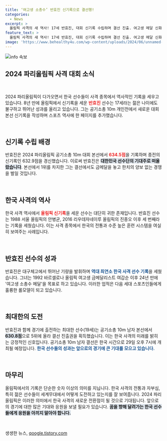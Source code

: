 ```yaml
---
title: ‘여고생 소총수’ 반효진 신기록으로 결선행!
categories:
  - News
excerpt: >
  올림픽 사격의 새 역사! 17세 반효진, 대회 신기록 수립하며 결선 진출. 여고생 메달 신화 재현할 수 있을까? 기대되는 결전의 순간!
feature_text: >
  올림픽 사격의 새 역사! 17세 반효진, 대회 신기록 수립하며 결선 진출. 여고생 메달 신화 재현할 수 있을까? 기대되는 결전의 순간!
image: 'https://www.behealthy4u.com/wp-content/uploads/2024/06/unnamed-file.png'
---
```


<p><img src="https://www.behealthy4u.com/wp-content/uploads/2024/06/unnamed-file.png" alt="info 속보" /></p>

<h2 data-ke-size="size26">2024 파리올림픽 사격 대회 소식</h2>

<p data-ke-size="size16">&nbsp;</p>

<p>2024 파리올림픽이 다가오면서 한국 선수들이 사격 종목에서 역사적인 기록을 세우고 있습니다. 8년 만에 올림픽에서 신기록을 세운 <b><span style="color: #ee2323;">반효진</span></b> 선수는 17세라는 젊은 나이에도 불구하고 뛰어난 성과를 올리고 있습니다. 그는 공기소총 10m 개인전에서 새로운 대회 본선 신기록을 작성하며 스포츠 역사에 한 페이지를 추가했습니다. </p>

<p data-ke-size="size16">&nbsp;</p>

<h2 data-ke-size="size26">신기록 수립 배경</h2>

<p>반효진은 2024 파리올림픽 공기소총 10m 대회 본선에서 <b><span style="color: #ee2323;">634.5점</span></b>을 기록하며 종전의 신기록인 632.9점을 경신했습니다. 이로써 반효진은 <b><span style="background-color: #21538527;">대한민국 선수단의 기대주로 떠올랐습니다</span></b>. 본선에서 1위를 차지한 그는 결선에서도 금메달을 놓고 한치의 양보 없는 경쟁을 벌일 것입니다. </p>

<p data-ke-size="size16">&nbsp;</p>

<h2 data-ke-size="size26">한국 사격의 역사</h2>

<p>한국 사격 역사에서 <b><span style="color: #ee2323;">올림픽 신기록</span></b>을 세운 선수는 대단히 귀한 존재입니다. 반효진 선수는 1988 서울 올림픽의 안병균, 2016 리우데자네이루 올림픽의 진종오 이후 세 번째라는 기록을 세웠습니다. 이는 사격 종목에서 한국의 전통과 수준 높은 훈련 시스템을 여실히 보여주는 사례입니다. </p>

<p data-ke-size="size16">&nbsp;</p>

<h2 data-ke-size="size26">반효진 선수의 성과</h2>

<p>반효진은 대구체고에서 뛰어난 기량을 발휘하며 <b><span style="color: #1a5490;">역대 최연소 한국 사격 선수 기록</span></b>을 세웠습니다. 그녀는 1992 바르셀로나 올림픽 여고생 금메달리스트 여갑순 이후 24년 만에 '여고생 소총수 메달'을 목표로 하고 있습니다. 이러한 업적은 다음 세대 스포츠인들에게 훌륭한 롤모델이 되고 있습니다. </p>

<p data-ke-size="size16">&nbsp;</p>

<h2 data-ke-size="size26">최대한의 도전</h2>

<p>반효진과 함께 경기에 출전하는 최대한 선수(19세)는 공기소총 10m 남자 본선에서 <b><span style="background-color: #21538527;">630.8점</span></b>으로 5위에 올라 결선 진출권을 획득했습니다. 이는 한국 사격의 미래를 밝히는 긍정적인 신호입니다. 공기소총 10m 남자 결선은 한국 시간으로 29일 오후 7시에 개최될 예정입니다. <b><span style="color: #1a5490;">한국 선수들의 성과는 앞으로의 경기에 큰 기대를 모으고 있습니다.</span></b> </p>

<p data-ke-size="size16">&nbsp;</p>

<h2 data-ke-size="size26">마무리</h2>

<p>올림픽에서의 기록은 단순한 숫자 이상의 의미를 지닙니다. 한국 사격의 전통과 자부심, 특히 젊은 선수들이 세계무대에서 어떻게 도전하고 있는지를 잘 보여줍니다. 2024 파리 올림픽은 이러한 의미에서 한국 사격의 새로운 전환점이 될 것으로 기대됩니다. 앞으로의 경기에 대한 많은 기대와 응원을 보낼 필요가 있습니다. <b><span style="background-color: #21538527;">꿈을 향해 달려가는 한국 선수들에게 응원을 아끼지 말아야 합니다.</span></b> </p>

<p data-ke-size="size16">&nbsp;</p>
생생한 뉴스, <a href="https://qoogle.tistory.com" rel="dofollow">qoogle.tistory.com</a>


